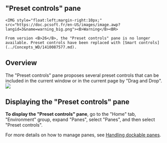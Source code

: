 
## "Preset controls" pane
			

<DIV class="specObsolete">
	<IMG style="float:left;margin-right:10px;" src="https://doc.pcsoft.fr/en-US/images/image.awp?langid=3&name=warning_big.png"><B>Warning</B><BR>
	From version <B>26</B>, the "Preset controls" pane is no longer available. Preset controls have been replaced with [Smart controls](../Concepts_WD/1410087577.md).
</DIV><a name="NOTE1"></a>
<a name="NOTE1_1"></a>


## Overview
<a name="overview_ELTTEXTE000093"></a>
The "Preset controls" pane proposes several preset controls that can be included in the current window or in the current page by "Drag and Drop".
<br>![](https://doc.pcsoft.fr/en-US/images/image.awp?langid=3&name=Volet_champ_predefini%20-%20HC%20N%B0001.gif)




<a name="NOTE2"></a>
<a name="NOTE2_1"></a>


## Displaying the "Preset controls" pane
<a name="displaying_the_preset_controls_pane_ELTTEXTE000117"></a>
**To display the "Preset controls" pane**, go to the "Home" tab, "Environment" group, expand "Panes", select "Panes", and then select "Preset controls". 

For more details on how to manage panes, see [Handling dockable panes](../Editeurs/2027001.md).


